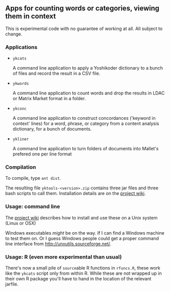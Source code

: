 ## Apps for counting words or categories, viewing them in context

This is experimental code with no guarantee of working at all.
All subject to change.

### Applications

* `ykcats`

  A command line application to 
  apply a Yoshikoder dictionary to a bunch of files and
  record the result in a CSV file.

* `ykwords`

  A command line application to
  count words and drop the results in LDAC or Matrix Market format in a folder.

* `ykconc`
  
  A command line application to 
  construct concordances ('keyword in context' lines) for a word, phrase, 
  or category from a content analysis dictionary, for a bunch of documents.

* `ykliner`

  A command line application to turn folders of documents into Mallet's 
  prefered one per line format

### Compilation

To compile, type `ant dist`. 

The resulting file `yktools-<version>.zip` contains three jar files and
three bash scripts to call them.  Installation details are on the 
[project wiki](https://github.com/conjugateprior/jca/wiki).

### Usage: command line

The [project wiki](https://github.com/conjugateprior/jca/wiki)
describes how to install and use these on a Unix system (Linux or OSX)

Windows executables *might* be on the way.  If I can find a Windows
machine to test them on.  Or I guess Windows people could get a proper
command line interface from <http://unxutils.sourceforge.net/>.

### Usage: R (even more experimental than usual)

There's now a small pile of `source`able R functions in `rfuncs.R`,
these work like the `ykcats` script only from within R.
While these are not wrapped up in their own R package you'll have to
hand in the location of the relevant jarfile.
